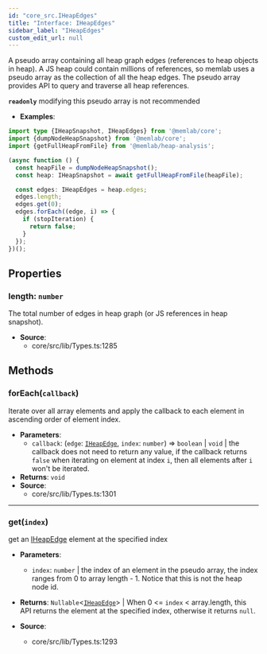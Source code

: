 ```yaml
---
id: "core_src.IHeapEdges"
title: "Interface: IHeapEdges"
sidebar_label: "IHeapEdges"
custom_edit_url: null
---
```


A pseudo array containing all heap graph edges (references to heap objects
in heap). A JS heap could contain millions of references, so memlab uses
a pseudo array as the collection of all the heap edges. The pseudo
array provides API to query and traverse all heap references.

**`readonly`** modifying this pseudo array is not recommended

* **Examples**:
```typescript
import type {IHeapSnapshot, IHeapEdges} from '@memlab/core';
import {dumpNodeHeapSnapshot} from '@memlab/core';
import {getFullHeapFromFile} from '@memlab/heap-analysis';

(async function () {
  const heapFile = dumpNodeHeapSnapshot();
  const heap: IHeapSnapshot = await getFullHeapFromFile(heapFile);

  const edges: IHeapEdges = heap.edges;
  edges.length;
  edges.get(0);
  edges.forEach((edge, i) => {
    if (stopIteration) {
      return false;
    }
  });
})();
```

## Properties

### <a id="length" name="length"></a> **length**: `number`

The total number of edges in heap graph (or JS references in heap
snapshot).

 * **Source**:
    * core/src/lib/Types.ts:1285

## Methods

### <a id="foreach"></a>**forEach**(`callback`)

Iterate over all array elements and apply the callback
to each element in ascending order of element index.

 * **Parameters**:
    * `callback`: (`edge`: [`IHeapEdge`](core_src.IHeapEdge.md), `index`: `number`) => `boolean` \| `void` | the callback does not need to return any value, if the callback returns `false` when iterating on element at index `i`, then all elements after `i` won't be iterated.
 * **Returns**: `void`
 * **Source**:
    * core/src/lib/Types.ts:1301

___

### <a id="get"></a>**get**(`index`)

get an [IHeapEdge](core_src.IHeapEdge.md) element at the specified index

 * **Parameters**:
    * `index`: `number` | the index of an element in the pseudo array, the index ranges from 0 to array length - 1. Notice that this is not the heap node id.
 * **Returns**: `Nullable`<[`IHeapEdge`](core_src.IHeapEdge.md)\> | When 0 <= `index` < array.length, this API returns the element
at the specified index, otherwise it returns `null`.

 * **Source**:
    * core/src/lib/Types.ts:1293
